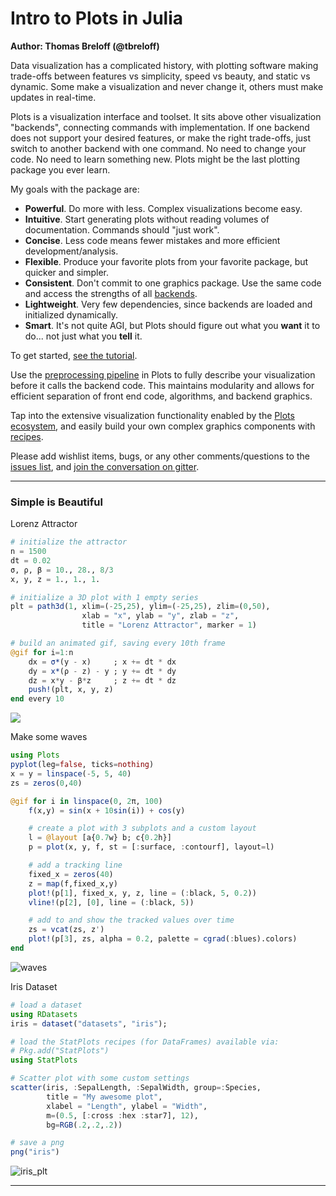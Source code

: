 
# Intro to Plots in Julia

**Author: Thomas Breloff (@tbreloff)**

Data visualization has a complicated history, with plotting software making trade-offs between features vs simplicity, speed vs beauty, and static vs dynamic.  Some make a visualization and never change it, others must make updates in real-time.

Plots is a visualization interface and toolset.  It sits above other visualization "backends", connecting commands with implementation.  If one backend does not support your desired features, or make the right trade-offs, just switch to another backend with one command.  No need to change your code.  No need to learn something new.  Plots might be the last plotting package you ever learn.

My goals with the package are:

- **Powerful**.  Do more with less.  Complex visualizations become easy.
- **Intuitive**.  Start generating plots without reading volumes of documentation.  Commands should "just work".
- **Concise**.  Less code means fewer mistakes and more efficient development/analysis.
- **Flexible**.  Produce your favorite plots from your favorite package, but quicker and simpler.
- **Consistent**.  Don't commit to one graphics package.  Use the same code and access the strengths of all [backends](/backends).
- **Lightweight**.  Very few dependencies, since backends are loaded and initialized dynamically.
- **Smart**.  It's not quite AGI, but Plots should figure out what you **want** it to do... not just what you **tell** it.

To get started, [see the tutorial](/tutorial).

Use the [preprocessing pipeline](/pipeline) in Plots to fully describe your visualization before it calls the backend code.  This maintains modularity and allows for efficient separation of front end code, algorithms, and backend graphics.

Tap into the extensive visualization functionality enabled by the [Plots ecosystem](/ecosystem), and easily build your own complex graphics components with [recipes](/recipes).

Please add wishlist items, bugs, or any other comments/questions to the [issues list](https://github.com/tbreloff/Plots.jl/issues), and [join the conversation on gitter](https://gitter.im/tbreloff/Plots.jl).

---

### Simple is Beautiful

Lorenz Attractor

```julia
# initialize the attractor
n = 1500
dt = 0.02
σ, ρ, β = 10., 28., 8/3
x, y, z = 1., 1., 1.

# initialize a 3D plot with 1 empty series
plt = path3d(1, xlim=(-25,25), ylim=(-25,25), zlim=(0,50),
                xlab = "x", ylab = "y", zlab = "z",
                title = "Lorenz Attractor", marker = 1)

# build an animated gif, saving every 10th frame
@gif for i=1:n
    dx = σ*(y - x)     ; x += dt * dx
    dy = x*(ρ - z) - y ; y += dt * dy
    dz = x*y - β*z     ; z += dt * dz
    push!(plt, x, y, z)
end every 10
```

![](examples/img/lorenz.gif)

Make some waves

```julia
using Plots
pyplot(leg=false, ticks=nothing)
x = y = linspace(-5, 5, 40)
zs = zeros(0,40)

@gif for i in linspace(0, 2π, 100)
    f(x,y) = sin(x + 10sin(i)) + cos(y)

    # create a plot with 3 subplots and a custom layout
    l = @layout [a{0.7w} b; c{0.2h}]
    p = plot(x, y, f, st = [:surface, :contourf], layout=l)

    # add a tracking line
    fixed_x = zeros(40)
    z = map(f,fixed_x,y)
    plot!(p[1], fixed_x, y, z, line = (:black, 5, 0.2))
    vline!(p[2], [0], line = (:black, 5))

    # add to and show the tracked values over time
    zs = vcat(zs, z')
    plot!(p[3], zs, alpha = 0.2, palette = cgrad(:blues).colors)
end
```

![waves](examples/img/waves.gif)

Iris Dataset

```julia
# load a dataset
using RDatasets
iris = dataset("datasets", "iris");

# load the StatPlots recipes (for DataFrames) available via:
# Pkg.add("StatPlots")
using StatPlots

# Scatter plot with some custom settings
scatter(iris, :SepalLength, :SepalWidth, group=:Species,
        title = "My awesome plot",
        xlabel = "Length", ylabel = "Width",
        m=(0.5, [:cross :hex :star7], 12),
        bg=RGB(.2,.2,.2))

# save a png
png("iris")
```

![iris_plt](examples/img/iris.png)

---
